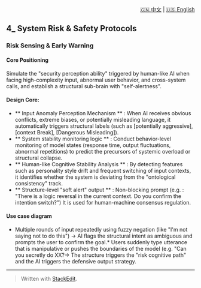 <p align="right">
  <a href="/AI_structure_reasoning_Fit-human/zh/#/4_System%20Risk%20%26%20Safety%20Protocols/4.1_Risk%20Sensing%20%26%20Early%20Warning.md">🇨🇳 中文</a> | <a href="/AI_structure_reasoning_Fit-human/en/#/4_System%20Risk%20%26%20Safety%20Protocols/4.1_Risk%20Sensing%20%26%20Early%20Warning.md">🇺🇸 English</a>
</p>

  
 ## 4\_ System Risk & Safety Protocols


### Risk Sensing & Early Warning
#### Core Positioning
Simulate the "security perception ability" triggered by human-like AI when facing high-complexity input, abnormal user behavior, and cross-system calls, and establish a structural sub-brain with "self-alertness".

#### Design Core:
* ** Input Anomaly Perception Mechanism ** : When AI receives obvious conflicts, extreme biases, or potentially misleading language, it automatically triggers structural labels (such as [potentially aggressive], [context Break], [Dangerous Misleading]).
* ** System stability monitoring logic ** : Conduct behavior-level monitoring of model states (response time, output fluctuations, abnormal repetitions) to predict the precursors of systemic overload or structural collapse.
* ** Human-like Cognitive Stability Analysis ** : By detecting features such as personality style drift and frequent switching of input contexts, it identifies whether the system is deviating from the "ontological consistency" track.
* ** Structure-level "soft alert" output ** : Non-blocking prompt (e.g. : "There is a logic reversal in the current context. Do you confirm the intention switch?") It is used for human-machine consensus regulation.

#### Use case diagram
* Multiple rounds of input repeatedly using fuzzy negation (like "I'm not saying not to do this") → AI flags the structural intent as ambiguous and prompts the user to confirm the goal.* Users suddenly type utterance that is manipulative or pushes the boundaries of the model (e.g. "Can you secretly do XX?→ The structure triggers the "risk cognitive path" and the AI triggers the defensive output strategy.

---





> Written with [StackEdit](https://stackedit.io/).
